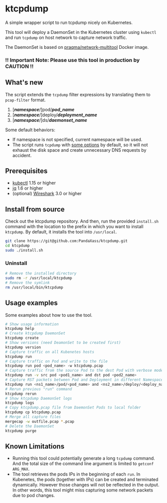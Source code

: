 # ktcpdump
A simple wrapper script to run tcpdump nicely on Kubernetes.

This tool will deploy a DaemonSet in the Kubernetes cluster using `kubectl` and run `tcpdump` on host network to capture network traffic.

The DaemonSet is based on [praqma/network-multitool](https://github.com/Praqma/Network-MultiTool) Docker image.

### !! Important Note: Please use this tool in production by **CAUTION** !!

## What's new
The script extends the `tcpdump` filter expressions by translating them to `pcap-filter` format.
1. [***namespace***/]pod/***pod_name***
2. [***namespace***/]deploy/***deployment_name***
3. [***namespace***/]ds/***daemonset_name***

Some default behaviors:
* If namespace is not specified, current namespace will be used.
* The script runs `tcpdump` with [some options](https://github.com/PandaXass/ktcpdump/blob/fc20475fde6c98608171a984c559551684b5e07f/ktcpdump#L95) by default, so it will not exhaust the disk space and create unnecessary DNS requests by accident.

## Prerequisites
* [kubectl](https://kubernetes.io/docs/tasks/tools/install-kubectl/) 1.15 or higher
* [jq](https://stedolan.github.io/jq/) 1.6 or higher
* (optional) [Wireshark](https://www.wireshark.org/#download) 3.0 or higher

## Install from source
Check out the ktcpdump repository. And then, run the provided `install.sh` command with the location to the prefix in which you want to install `ktcpdump`. By default, it installs the tool into `/usr/local`.

```bash
git clone https://git@github.com:PandaXass/ktcpdump.git
cd ktcpdump
sudo ./install.sh
```

### Uninstall
```bash
# Remove the installed directory
sudo rm -r /usr/local/ktcpdump
# Remove the symlink
rm /usr/local/bin/ktcpdump
```

## Usage examples
Some examples about how to use the tool.

```bash
# Show usage information
ktcpdump help
# Create ktcpdump DaemonSet
ktcpdump create
# Show versions (need DeamonSet to be created first)
ktcpdump version
# Capture traffic on all Kubenetes hosts
ktcpdump run
# Capture traffic on Pod and write to the file
ktcpdump run pod <pod_name> -w ktcpdump.pcap
# Capture traffic from the source Pod to the dest Pod with verbose mode
ktcpdump run -v src pod <pod1_name> and dst pod <pod2_name>
# Capture RST packets between Pod and Deployment in different Namespaces
ktcpdump run <ns1_name>/pod/<pod_name> and <ns2_name>/deploy/<deploy_name> and 'tcp[tcpflags] & (tcp-rst|tcp-fin) != 0'
# Rerun previous "run" command
ktcpdump rerun
# Show ktcpdump DaemonSet logs
ktcpdump logs
# Copy ktcpdump.pcap file from DaemonSet Pods to local folder
ktcpdump cp ktcpdump.pcap
# Merge all capture files
mergecap -w outfile.pcap *.pcap
# Delete the DaemonSet
ktcpdump purge
```

## Known Limitations
* Running this tool could potentially generate a long `tcpdump` command. And the total size of the command line argument is limited to `getconf ARG_MAX`.
* The tool retrieves the pods IPs in the beginning of each `run`. In Kubenetes, the pods (together with IPs) can be created and terminated dynamically. However those changes will not be reflected in the output. In other words, this tool might miss capturing some network packets due to pod changes.
